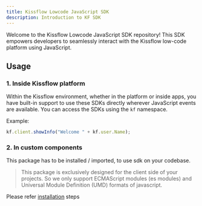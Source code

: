 ```yaml
---
title: Kissflow Lowcode JavaScript SDK
description: Introduction to KF SDK
---
```


Welcome to the Kissflow Lowcode JavaScript SDK repository! This SDK empowers
developers to seamlessly interact with the Kissflow low-code platform using
JavaScript.

## Usage

### 1. Inside Kissflow platform

Within the Kissflow environment, whether in the platform or inside apps, you have built-in support to use these SDKs directly wherever JavaScript events are available. You can access the SDKs using the `kf` namespace. 

Example:

```js
kf.client.showInfo("Welcome " + kf.user.Name);
```

### 2. In custom components 

This package has to be installed / imported, to use sdk on your codebase.

> This package is exclusively designed for the client side of your projects. So we only support ECMAScript modules (es modules) and Universal Module Definition (UMD) formats of javascript.


Please refer [installation](/lcnc-sdk-js/getting-started/installation/) steps
